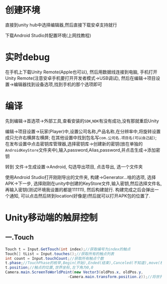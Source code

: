 # 创建环境

直接到unity hub中选择编辑器,然后直接下载安卓支持就行

下载Android Studio并配置环境(上网找教程)

# 实时debug

在手机上下载Unity Remote(Apple也可以), 然后用数据线连接到电脑, 手机打开Unity Remote(注意安卓手机要打开开发者模式->USB调试), 然后在编辑->项目设置->编辑器找到设备选项,找到手机的那个选项即可

# 编译

先到编辑->首选项->外部工具,查看安装的`SDK`,`NDK`有没有成功,没有那就重启Unity

编辑->项目设置->玩家(Player)中,设置公司名称,产品名称,在分辨率中,将旋转设置成只允许右横屏左横屏; 在其他设置中找到包名写`com.公司名.项目名(可以自己起)`; 在发布设置中点击密钥库管理器,选择密钥库->创建新的密钥(放在单独的`AndroidKeyStore`文件夹中),输入password,Alias,password,并点击生成->添加密钥

转到 文件->生成设置->Android, 勾选导出项目, 点击导出, 选一个文件夹

使用Android Studio打开刚刚导出的文件夹, 构建->Generator...啥的选项, 选择APK->下一步, 选择刚刚在unity中创建的KeyStore文件,输入密钥,然后选择文件名,再输入密钥(测试环境我设置的都是111111), 然后构建就行. 构建完成之后会弹出一个通知, 可以点击然后转到location(好像是)然后就可以打开APK包的位置了.

# Unity移动端的触屏控制

## 一.Touch

```c#
Touch t = Input.GetTouch(int index);//获取编号为index的触点
Touch[] tList = Input.touches();//获取所有的触点列表
int count = Input.touchCount;//获取所有触点个数
t.phase;//TouchPhase的枚举,Begin(开始),Ended(结束),Canceled(不知道),move(移动,好像是),st...(长按且不移动,但是忘了怎么拼了...有强大的IDE来帮忙补全~)
t.position;//触点的位置,世界坐标,左下角为0,0
Camera.main.ScreenToWorldPoint(new Vector3(oldPos.x, oldPos.y,
                            -Camera.main.transform.position.z));//将世界坐标转换成窗口坐标(就是unity的坐标)
```

